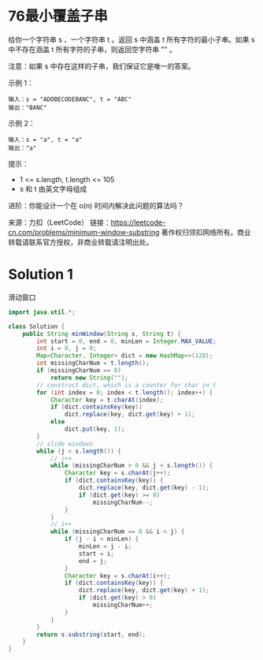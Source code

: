 # 76最小覆盖子串

给你一个字符串 s 、一个字符串 t 。返回 s 中涵盖 t 所有字符的最小子串。如果 s 中不存在涵盖 t 所有字符的子串，则返回空字符串 "" 。

注意：如果 s 中存在这样的子串，我们保证它是唯一的答案。

示例 1：
```
输入：s = "ADOBECODEBANC", t = "ABC"
输出："BANC"
```
示例 2：
```
输入：s = "a", t = "a"
输出："a"
```

提示：
+ 1 <= s.length, t.length <= 105
+ s 和 t 由英文字母组成

进阶：你能设计一个在 o(n) 时间内解决此问题的算法吗？

来源：力扣（LeetCode）
链接：https://leetcode-cn.com/problems/minimum-window-substring
著作权归领扣网络所有。商业转载请联系官方授权，非商业转载请注明出处。

# Solution 1
滑动窗口  
``` java
import java.util.*;

class Solution {
    public String minWindow(String s, String t) {
        int start = 0, end = 0, minLen = Integer.MAX_VALUE;
        int i = 0, j = 0;
        Map<Character, Integer> dict = new HashMap<>(128);
        int missingCharNum = t.length();
        if (missingCharNum == 0)
            return new String("");
        // construct dict, which is a counter for char in t
        for (int index = 0; index < t.length(); index++) {
            Character key = t.charAt(index);
            if (dict.containsKey(key))
                dict.replace(key, dict.get(key) + 1);
            else
                dict.put(key, 1);
        }
        // slide windows
        while (j < s.length()) {
            // j++
            while (missingCharNum > 0 && j < s.length()) {
                Character key = s.charAt(j++);
                if (dict.containsKey(key)) {
                    dict.replace(key, dict.get(key) - 1);
                    if (dict.get(key) >= 0)
                        missingCharNum--;
                }
            }
            // i++
            while (missingCharNum == 0 && i < j) {
                if (j - i < minLen) {
                    minLen = j - i;
                    start = i;
                    end = j;
                }
                Character key = s.charAt(i++);
                if (dict.containsKey(key)) {
                    dict.replace(key, dict.get(key) + 1);
                    if (dict.get(key) > 0)
                        missingCharNum++;
                }
            }
        }
        return s.substring(start, end);
    }
}
```